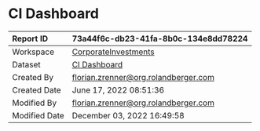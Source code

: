 



# CI Dashboard

|Report ID|73a44f6c-db23-41fa-8b0c-134e8dd78224|
| :--- | :--- |
|Workspace|[CorporateInvestments](../Workspaces/CorporateInvestments.md)|
|Dataset|[CI Dashboard](../Datasets/CI-Dashboard.md)|
|Created By|florian.zrenner@org.rolandberger.com|
|Created Date|June 17, 2022 08:51:36|
|Modified By|florian.zrenner@org.rolandberger.com|
|Modified Date|December 03, 2022 16:49:58|
